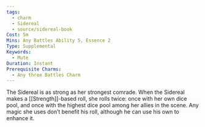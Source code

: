 ```yaml
---
tags:
  - charm
  - Sidereal
  - source/sidereal-book
Cost: 5m
Mins: Any Battles Ability 5, Essence 2
Type: Supplemental
Keywords:
  - Mute
Duration: Instant
Prerequisite Charms:
  - Any three Battles Charm
---
```

The Sidereal is as strong as her strongest comrade. When the Sidereal makes a [[Strength]]-based roll, she rolls twice: once with her own dice pool, and once with the highest dice pool among her allies in the scene. Any magic she uses don’t benefit his roll, although he can use his own to enhance it.